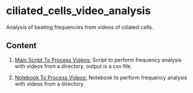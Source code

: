 # ciliated_cells_video_analysis
Analysis of beating frequencies from videos of ciliated cells.

## Content

1. [Main Script To Process Videos:](./src/main_process_video.py) Script to perform frequency analysis with videos from a directory. output is a csv file.

2. [Notebook To Process Videos:](./notebooks/0-ciliary_beating_frequency_from_videos.ipynb) Notebook to perform frequency analysis with videos from a directory.
